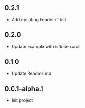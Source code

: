 ## 0.2.1

* Add updating header of list

## 0.2.0

* Update example with infinite scroll

## 0.1.0

* Update Readme.md

## 0.0.1-alpha.1

* Init project